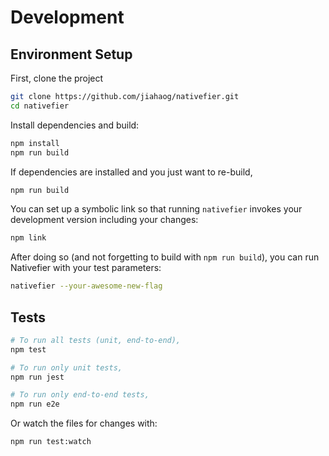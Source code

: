# Development

## Environment Setup

First, clone the project

```bash
git clone https://github.com/jiahaog/nativefier.git
cd nativefier
```

Install dependencies and build:

```bash
npm install
npm run build
```

If dependencies are installed and you just want to re-build,

```bash
npm run build
```

You can set up a symbolic link so that running `nativefier` invokes your development version including your changes:

```bash
npm link
```

After doing so (and not forgetting to build with `npm run build`), you can run Nativefier with your test parameters:

```bash
nativefier --your-awesome-new-flag
```

## Tests

```bash
# To run all tests (unit, end-to-end),
npm test

# To run only unit tests,
npm run jest

# To run only end-to-end tests,
npm run e2e
```

Or watch the files for changes with:

```bash
npm run test:watch
```
